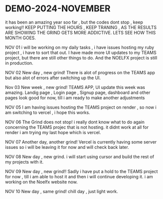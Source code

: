# DEMO-2024-NOVEMBER
it has been an amazing year soo far , but the codes dont stop , keep working!!
KEEP PUTTING THE HOURS , KEEP TRANING , AS THE RESULTS ARE SHOWING THE GRIND GETS MORE ADDICTIVE.
LETS SEE HOW THIS MONTH GOES.


NOV 01
i will be working on my daily tasks , i have issues hosting my ruby project , i have to sort that out.
I have made more UI updates to my TEAMS project, but there are still other things to do.
And the NOELFX project is still in production.

NOV 02
New day , new grind!
There is alot of progress on the TEAMS app but also alot of errors after switching up the UI. 

Nov 03
New week , new grind!
TEAMS APP, UI update this week was amazing.
Landig page , Login page , Signup page, dashboard and other pages look good for now, till i am ready to make another adjustments

NOV 05
I am having issues hosting the TEAMS project on render , so now i am switching to vercel , i hope this works.

NOV 06
The Grind does not stop!
i really dont know what to do again concerning the TEAMS projec that is not hosting.
it didnt work at all for render i am trying my last hope which is vercel.

NOV 07
Another day, another grind!
Vercel is currently having some server issues so i will be leaving it for now and will check back later.

NOV 08
New day , new grind.
i will start using cursor and build the rest of my projects with it.

NOV 09
New day , new grind!!
Sadly i have put a hold to the TEAMS project for now , till i am able to host it and then i will continue developing it.
i am working on the Noelfx website now.

NOV 10
New day , same grind!
chill day , just light work.

